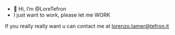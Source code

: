 - 👋 Hi, I’m @LoreTefron
- I just want to work, please let me WORK

If you really really want u can contact me at lorenzo.tamer@tefron.it

